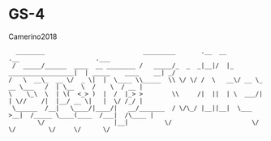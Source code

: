 # GS-4
Camerino2018

      
        
        
```
  ________                           _________       .__  __                      .__                     .___
 /  _____/______  ____  __ ________ /   _____/_  _  _|__|/  |_  __________________|  | _____    ____    __| _/
/   \  __\_  __ \/  _ \|  |  \____ \\_____  \\ \/ \/ /  \   __\/ __ \_  __ \___   /  | \__  \  /    \  / __ | 
\    \_\  \  | \(  <_> )  |  /  |_> >        \\     /|  ||  | \  ___/|  | \//    /|  |__/ __ \|   |  \/ /_/ | 
 \______  /__|   \____/|____/|   __/_______  / \/\_/ |__||__|  \___  >__|  /_____ \____(____  /___|  /\____ | 
        \/                   |__|          \/                      \/            \/         \/     \/      \/ 
```                                                                       
       
